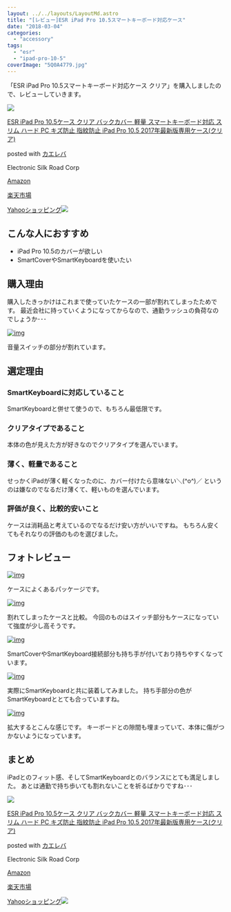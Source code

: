 ```yaml
---
layout: ../../layouts/LayoutMd.astro
title: "[レビュー]ESR iPad Pro 10.5スマートキーボード対応ケース"
date: "2018-03-04"
categories: 
  - "accessory"
tags: 
  - "esr"
  - "ipad-pro-10-5"
coverImage: "5Q0A4779.jpg"
---
```


「ESR iPad Pro 10.5スマートキーボード対応ケース クリア」を購入しましたので、レビューしていきます。

[![](images/41GcgcHmfXL._SL160_.jpg)](http://www.amazon.co.jp/exec/obidos/ASIN/B073DY94FC/mizuka123-22/)

[ESR iPad Pro 10.5ケース クリア バックカバー 軽量 スマートキーボード対応 スリム ハード PC キズ防止 指紋防止 iPad Pro 10.5 2017年最新版専用ケース(クリア)](http://www.amazon.co.jp/exec/obidos/ASIN/B073DY94FC/mizuka123-22/)

posted with [カエレバ](http://kaereba.com)

Electronic Silk Road Corp

[Amazon](http://www.amazon.co.jp/gp/search?keywords=ESR%20iPad%20Pro%2010.5%E3%82%B1%E3%83%BC%E3%82%B9%20%E3%82%AF%E3%83%AA%E3%82%A2%20%E3%83%90%E3%83%83%E3%82%AF%E3%82%AB%E3%83%90%E3%83%BC%20%E8%BB%BD%E9%87%8F%20%E3%82%B9%E3%83%9E%E3%83%BC%E3%83%88%E3%82%AD%E3%83%BC%E3%83%9C%E3%83%BC%E3%83%89%E5%AF%BE%E5%BF%9C%20%E3%82%B9%E3%83%AA%E3%83%A0%20%E3%83%8F%E3%83%BC%E3%83%89%20PC%20%E3%82%AD%E3%82%BA%E9%98%B2%E6%AD%A2%20%E6%8C%87%E7%B4%8B%E9%98%B2%E6%AD%A2%20iPad%20Pro%2010.5%202017%E5%B9%B4%E6%9C%80%E6%96%B0%E7%89%88%E5%B0%82%E7%94%A8%E3%82%B1%E3%83%BC%E3%82%B9%28%E3%82%AF%E3%83%AA%E3%82%A2%29&__mk_ja_JP=%E3%82%AB%E3%82%BF%E3%82%AB%E3%83%8A&tag=mizuka123-22)

[楽天市場](https://hb.afl.rakuten.co.jp/hgc/042e7c24.303572e6.042e7c25.e339d30a/?pc=http%3A%2F%2Fsearch.rakuten.co.jp%2Fsearch%2Fmall%2FESR%2520iPad%2520Pro%252010.5%25E3%2582%25B1%25E3%2583%25BC%25E3%2582%25B9%2520%25E3%2582%25AF%25E3%2583%25AA%25E3%2582%25A2%2520%25E3%2583%2590%25E3%2583%2583%25E3%2582%25AF%25E3%2582%25AB%25E3%2583%2590%25E3%2583%25BC%2520%25E8%25BB%25BD%25E9%2587%258F%2520%25E3%2582%25B9%25E3%2583%259E%25E3%2583%25BC%25E3%2583%2588%25E3%2582%25AD%25E3%2583%25BC%25E3%2583%259C%25E3%2583%25BC%25E3%2583%2589%25E5%25AF%25BE%25E5%25BF%259C%2520%25E3%2582%25B9%25E3%2583%25AA%25E3%2583%25A0%2520%25E3%2583%258F%25E3%2583%25BC%25E3%2583%2589%2520PC%2520%25E3%2582%25AD%25E3%2582%25BA%25E9%2598%25B2%25E6%25AD%25A2%2520%25E6%258C%2587%25E7%25B4%258B%25E9%2598%25B2%25E6%25AD%25A2%2520iPad%2520Pro%252010.5%25202017%25E5%25B9%25B4%25E6%259C%2580%25E6%2596%25B0%25E7%2589%2588%25E5%25B0%2582%25E7%2594%25A8%25E3%2582%25B1%25E3%2583%25BC%25E3%2582%25B9%2528%25E3%2582%25AF%25E3%2583%25AA%25E3%2582%25A2%2529%2F-%2Ff.1-p.1-s.1-sf.0-st.A-v.2%3Fx%3D0%26scid%3Daf_ich_link_urltxt%26m%3Dhttp%3A%2F%2Fm.rakuten.co.jp%2F)

[Yahooショッピング![](//ad.jp.ap.valuecommerce.com/servlet/gifbanner?sid=3066752&pid=881990642)](//ck.jp.ap.valuecommerce.com/servlet/referral?sid=3066752&pid=881990642&vc_url=http%3A%2F%2Fsearch.shopping.yahoo.co.jp%2Fsearch%3Fp%3DESR%2520iPad%2520Pro%252010.5%25E3%2582%25B1%25E3%2583%25BC%25E3%2582%25B9%2520%25E3%2582%25AF%25E3%2583%25AA%25E3%2582%25A2%2520%25E3%2583%2590%25E3%2583%2583%25E3%2582%25AF%25E3%2582%25AB%25E3%2583%2590%25E3%2583%25BC%2520%25E8%25BB%25BD%25E9%2587%258F%2520%25E3%2582%25B9%25E3%2583%259E%25E3%2583%25BC%25E3%2583%2588%25E3%2582%25AD%25E3%2583%25BC%25E3%2583%259C%25E3%2583%25BC%25E3%2583%2589%25E5%25AF%25BE%25E5%25BF%259C%2520%25E3%2582%25B9%25E3%2583%25AA%25E3%2583%25A0%2520%25E3%2583%258F%25E3%2583%25BC%25E3%2583%2589%2520PC%2520%25E3%2582%25AD%25E3%2582%25BA%25E9%2598%25B2%25E6%25AD%25A2%2520%25E6%258C%2587%25E7%25B4%258B%25E9%2598%25B2%25E6%25AD%25A2%2520iPad%2520Pro%252010.5%25202017%25E5%25B9%25B4%25E6%259C%2580%25E6%2596%25B0%25E7%2589%2588%25E5%25B0%2582%25E7%2594%25A8%25E3%2582%25B1%25E3%2583%25BC%25E3%2582%25B9%2528%25E3%2582%25AF%25E3%2583%25AA%25E3%2582%25A2%2529&vcptn=kaereba)

## こんな人におすすめ

- iPad Pro 10.5のカバーが欲しい
- SmartCoverやSmartKeyboardを使いたい

## 購入理由

購入したきっかけはこれまで使っていたケースの一部が割れてしまったためです。 最近会社に持っていくようになってからなので、通勤ラッシュの負荷なのでしょうか･･･

[![img](images/5Q0A4766.jpg)](https://mizuka123.net/gallery/20180304_ESR%20iPad%20Pro%2010.5%e3%82%b9%e3%83%9e%e3%83%bc%e3%83%88%e3%82%ad%e3%83%bc%e3%83%9c%e3%83%bc%e3%83%89%e5%af%be%e5%bf%9c%e3%82%b1%e3%83%bc%e3%82%b9/content/images/large/5Q0A4766.jpg)

音量スイッチの部分が割れています。

## 選定理由

### SmartKeyboardに対応していること

SmartKeyboardと併せて使うので、もちろん最低限です。

### クリアタイプであること

本体の色が見えた方が好きなのでクリアタイプを選んでいます。

### 薄く、軽量であること

せっかくiPadが薄く軽くなったのに、カバー付けたら意味ない＼(^o^)／ というのは嫌なのでなるだけ薄くて、軽いものを選んでいます。

### 評価が良く、比較的安いこと

ケースは消耗品と考えているのでなるだけ安い方がいいですね。 もちろん安くてもそれなりの評価のものを選びました。

## フォトレビュー

[![img](images/5Q0A4765.jpg)](https://mizuka123.net/gallery/20180304_ESR%20iPad%20Pro%2010.5%e3%82%b9%e3%83%9e%e3%83%bc%e3%83%88%e3%82%ad%e3%83%bc%e3%83%9c%e3%83%bc%e3%83%89%e5%af%be%e5%bf%9c%e3%82%b1%e3%83%bc%e3%82%b9/content/images/large/5Q0A4765.jpg)

ケースによくあるパッケージです。

[![img](images/5Q0A4768.jpg)](https://mizuka123.net/gallery/20180304_ESR%20iPad%20Pro%2010.5%e3%82%b9%e3%83%9e%e3%83%bc%e3%83%88%e3%82%ad%e3%83%bc%e3%83%9c%e3%83%bc%e3%83%89%e5%af%be%e5%bf%9c%e3%82%b1%e3%83%bc%e3%82%b9/content/images/large/5Q0A4768.jpg)

割れてしまったケースと比較。 今回のものはスイッチ部分もケースになっていて強度が少し高そうです。

[![img](images/5Q0A4769.jpg)](https://mizuka123.net/gallery/20180304_ESR%20iPad%20Pro%2010.5%e3%82%b9%e3%83%9e%e3%83%bc%e3%83%88%e3%82%ad%e3%83%bc%e3%83%9c%e3%83%bc%e3%83%89%e5%af%be%e5%bf%9c%e3%82%b1%e3%83%bc%e3%82%b9/content/images/large/5Q0A4769.jpg)

SmartCoverやSmartKeyboard接続部分も持ち手が付いており持ちやすくなっています。

[![img](images/5Q0A4779.jpg)](https://mizuka123.net/gallery/20180304_ESR%20iPad%20Pro%2010.5%e3%82%b9%e3%83%9e%e3%83%bc%e3%83%88%e3%82%ad%e3%83%bc%e3%83%9c%e3%83%bc%e3%83%89%e5%af%be%e5%bf%9c%e3%82%b1%e3%83%bc%e3%82%b9/content/images/large/5Q0A4779.jpg)

実際にSmartKeyboardと共に装着してみました。 持ち手部分の色がSmartKeyboardととても合っていますね。

[![img](images/5Q0A4780.jpg)](https://mizuka123.net/gallery/20180304_ESR%20iPad%20Pro%2010.5%e3%82%b9%e3%83%9e%e3%83%bc%e3%83%88%e3%82%ad%e3%83%bc%e3%83%9c%e3%83%bc%e3%83%89%e5%af%be%e5%bf%9c%e3%82%b1%e3%83%bc%e3%82%b9/content/images/large/5Q0A4780.jpg)

拡大するとこんな感じです。 キーボードとの隙間も埋まっていて、本体に傷がつかないようになっています。

## まとめ

iPadとのフィット感、そしてSmartKeyboardとのバランスにとても満足しました。 あとは通勤で持ち歩いても割れないことを祈るばかりですね･･･

[![](images/41GcgcHmfXL._SL160_.jpg)](http://www.amazon.co.jp/exec/obidos/ASIN/B073DY94FC/mizuka123-22/)

[ESR iPad Pro 10.5ケース クリア バックカバー 軽量 スマートキーボード対応 スリム ハード PC キズ防止 指紋防止 iPad Pro 10.5 2017年最新版専用ケース(クリア)](http://www.amazon.co.jp/exec/obidos/ASIN/B073DY94FC/mizuka123-22/)

posted with [カエレバ](http://kaereba.com)

Electronic Silk Road Corp

[Amazon](http://www.amazon.co.jp/gp/search?keywords=ESR%20iPad%20Pro%2010.5%E3%82%B1%E3%83%BC%E3%82%B9%20%E3%82%AF%E3%83%AA%E3%82%A2%20%E3%83%90%E3%83%83%E3%82%AF%E3%82%AB%E3%83%90%E3%83%BC%20%E8%BB%BD%E9%87%8F%20%E3%82%B9%E3%83%9E%E3%83%BC%E3%83%88%E3%82%AD%E3%83%BC%E3%83%9C%E3%83%BC%E3%83%89%E5%AF%BE%E5%BF%9C%20%E3%82%B9%E3%83%AA%E3%83%A0%20%E3%83%8F%E3%83%BC%E3%83%89%20PC%20%E3%82%AD%E3%82%BA%E9%98%B2%E6%AD%A2%20%E6%8C%87%E7%B4%8B%E9%98%B2%E6%AD%A2%20iPad%20Pro%2010.5%202017%E5%B9%B4%E6%9C%80%E6%96%B0%E7%89%88%E5%B0%82%E7%94%A8%E3%82%B1%E3%83%BC%E3%82%B9%28%E3%82%AF%E3%83%AA%E3%82%A2%29&__mk_ja_JP=%E3%82%AB%E3%82%BF%E3%82%AB%E3%83%8A&tag=mizuka123-22)

[楽天市場](https://hb.afl.rakuten.co.jp/hgc/042e7c24.303572e6.042e7c25.e339d30a/?pc=http%3A%2F%2Fsearch.rakuten.co.jp%2Fsearch%2Fmall%2FESR%2520iPad%2520Pro%252010.5%25E3%2582%25B1%25E3%2583%25BC%25E3%2582%25B9%2520%25E3%2582%25AF%25E3%2583%25AA%25E3%2582%25A2%2520%25E3%2583%2590%25E3%2583%2583%25E3%2582%25AF%25E3%2582%25AB%25E3%2583%2590%25E3%2583%25BC%2520%25E8%25BB%25BD%25E9%2587%258F%2520%25E3%2582%25B9%25E3%2583%259E%25E3%2583%25BC%25E3%2583%2588%25E3%2582%25AD%25E3%2583%25BC%25E3%2583%259C%25E3%2583%25BC%25E3%2583%2589%25E5%25AF%25BE%25E5%25BF%259C%2520%25E3%2582%25B9%25E3%2583%25AA%25E3%2583%25A0%2520%25E3%2583%258F%25E3%2583%25BC%25E3%2583%2589%2520PC%2520%25E3%2582%25AD%25E3%2582%25BA%25E9%2598%25B2%25E6%25AD%25A2%2520%25E6%258C%2587%25E7%25B4%258B%25E9%2598%25B2%25E6%25AD%25A2%2520iPad%2520Pro%252010.5%25202017%25E5%25B9%25B4%25E6%259C%2580%25E6%2596%25B0%25E7%2589%2588%25E5%25B0%2582%25E7%2594%25A8%25E3%2582%25B1%25E3%2583%25BC%25E3%2582%25B9%2528%25E3%2582%25AF%25E3%2583%25AA%25E3%2582%25A2%2529%2F-%2Ff.1-p.1-s.1-sf.0-st.A-v.2%3Fx%3D0%26scid%3Daf_ich_link_urltxt%26m%3Dhttp%3A%2F%2Fm.rakuten.co.jp%2F)

[Yahooショッピング![](//ad.jp.ap.valuecommerce.com/servlet/gifbanner?sid=3066752&pid=881990642)](//ck.jp.ap.valuecommerce.com/servlet/referral?sid=3066752&pid=881990642&vc_url=http%3A%2F%2Fsearch.shopping.yahoo.co.jp%2Fsearch%3Fp%3DESR%2520iPad%2520Pro%252010.5%25E3%2582%25B1%25E3%2583%25BC%25E3%2582%25B9%2520%25E3%2582%25AF%25E3%2583%25AA%25E3%2582%25A2%2520%25E3%2583%2590%25E3%2583%2583%25E3%2582%25AF%25E3%2582%25AB%25E3%2583%2590%25E3%2583%25BC%2520%25E8%25BB%25BD%25E9%2587%258F%2520%25E3%2582%25B9%25E3%2583%259E%25E3%2583%25BC%25E3%2583%2588%25E3%2582%25AD%25E3%2583%25BC%25E3%2583%259C%25E3%2583%25BC%25E3%2583%2589%25E5%25AF%25BE%25E5%25BF%259C%2520%25E3%2582%25B9%25E3%2583%25AA%25E3%2583%25A0%2520%25E3%2583%258F%25E3%2583%25BC%25E3%2583%2589%2520PC%2520%25E3%2582%25AD%25E3%2582%25BA%25E9%2598%25B2%25E6%25AD%25A2%2520%25E6%258C%2587%25E7%25B4%258B%25E9%2598%25B2%25E6%25AD%25A2%2520iPad%2520Pro%252010.5%25202017%25E5%25B9%25B4%25E6%259C%2580%25E6%2596%25B0%25E7%2589%2588%25E5%25B0%2582%25E7%2594%25A8%25E3%2582%25B1%25E3%2583%25BC%25E3%2582%25B9%2528%25E3%2582%25AF%25E3%2583%25AA%25E3%2582%25A2%2529&vcptn=kaereba)
